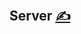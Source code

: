 
## Server [<span style='font-size:20px;'>&#x270D;</span>](https://github.com/inframonit/bash/edit/main/DOCS/SERVER.md)
